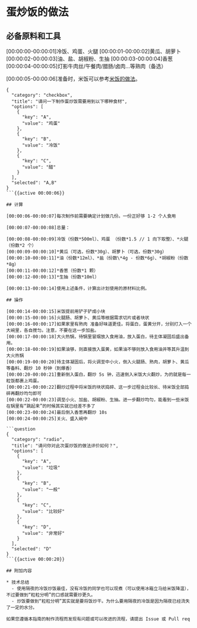 # 蛋炒饭的做法

## 必备原料和工具

[00:00:00-00:00:01]冷饭、鸡蛋、火腿
[00:00:01-00:00:02]黄瓜、胡萝卜
[00:00:02-00:00:03]油、盐、胡椒粉、生抽
[00:00:03-00:00:04]香葱
[00:00:04-00:00:05]灯影牛肉丝/午餐肉/腊肠/卤肉...等熟肉（备选）
 
[00:00:05-00:00:06]准备时，米饭可以参考[米饭的做法](./米饭/电饭煲蒸米饭.md)。

```question
{
  "category": "checkbox",
  "title": "请问一下制作蛋炒饭需要用到以下哪种食材",
  "options": [
    {
      "key": "A",
      "value": "鸡蛋"
    },
    {
      "key": "B",
      "value": "冷饭"
    },
    {
      "key": "C",
      "value": "醋"
    }
  ],
  "selected": "A,B"
}
```{{active 00:00:06}}

## 计算

[00:00:06-00:00:07]每次制作前需要确定计划做几份。一份正好够 1-2 个人食用

[00:00:07-00:00:08]总量：

[00:00:08-00:00:09]冷饭（份数*500ml）、鸡蛋 （份数*1.5 // 1 向下取整）、*火腿（份数*2 个）
[00:00:09-00:00:10]*黄瓜（可选，份数*30g）、胡萝卜（可选，份数*30g）
[00:00:10-00:00:11]*油（份数*12ml）、*盐（份数\*4g - 份数*6g）、*胡椒粉（份数*8g）
[00:00:11-00:00:12]*香葱（份数*1 颗）
[00:00:12-00:00:13]*生抽（份数*10ml）

[00:00:13-00:00:14]使用上述条件，计算出计划使用的原材料比例。

## 操作

[00:00:14-00:00:15]米饭提前用铲子铲成小块
[00:00:15-00:00:16]火腿肠、胡萝卜、黄瓜等根据需求切片或者块状
[00:00:16-00:00:17]如果家里有熟肉 准备好味道更佳。将蛋白，蛋黄分开，分别打入一个大碗里，各自搅匀。注意，不要在这一步加盐。
[00:00:17-00:00:18]大火热锅，待锅里冒烟放入食用油，放入蛋白，待主体凝固后盛出备用。
[00:00:18-00:00:19]如果油够，则直接放入蛋黄，如果油不够则放入食用油并等其升温到大火热锅
[00:00:19-00:00:20]待主体凝固后，将火调至中小火，倒入火腿肠、熟肉，胡萝卜、黄瓜等备料、翻炒 10 秒钟（到爆香）
[00:00:20-00:00:21]重新倒入蛋白，翻炒 5s 钟，迅速倒入米饭大火翻炒，为的就是每一粒饭都裹上鸡蛋。
[00:00:21-00:00:22]翻炒过程中将米饭的块状捣碎、这一步过程会比较长、待米饭全部捣碎再翻炒均匀即可
[00:00:22-00:00:23]调至小火、加盐、胡椒粉、生抽。进一步翻炒均匀，能看到一些米饭在锅里有“跳起来”的时候其实就已经差不多了
[00:00:23-00:00:24]最后倒入香葱再翻炒 10s
[00:00:24-00:00:25]关火、盛入碗中

```question
{
  "category": "radio",
  "title": "请问你对此次蛋炒饭的做法评价如何？",
  "options": [
    {
      "key": "A",
      "value": "垃圾"
    },
    {
      "key": "B",
      "value": "一般"
    },
    {
      "key": "C",
      "value": "比较好"
    },
    {
      "key": "D",
      "value": "非常好"
    }
  ],
  "selected": "D"
}
```{{active 00:00:20}}

## 附加内容

* 技术总结
  - 使用隔夜的冷饭炒饭最佳，没有冷饭的同学也可以现煮（可以使用冰箱立马给米饭降温），不过要做到“粒粒分明”的口感就需要炒更久。
  - 炒饭要做到“粒粒分明”其实就是要将饭炒干。为什么要用隔夜的冷饭是因为隔夜已经流失了一定的水分。

如果您遵循本指南的制作流程而发现有问题或可以改进的流程，请提出 Issue 或 Pull req